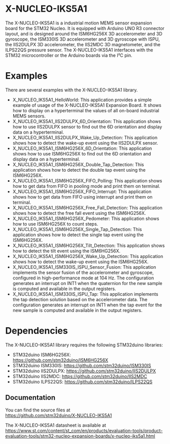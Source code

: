 # X-NUCLEO-IKS5A1

The X-NUCLEO-IKS5A1 is a industrial motion MEMS sensor expansion board for the STM32 Nucleo.
It is equipped with Arduino UNO R3 connector layout, and is designed around the ISM6HG256X 3D accelerometer and 3D gyroscope, 
the ISM330IS 3D accelerometer and 3D gyroscope with ISPU, the IIS2DULPX 3D accelerometer, the IIS2MDC 3D magnetometer, 
and the ILPS22QS pressure sensor.
The X-NUCLEO-IKS5A1 interfaces with the STM32 microcontroller or the Arduino boards via the I²C pin.

# Examples

There are several examples with the X-NUCLEO-IKS5A1 library.
* X_NUCLEO_IKS5A1_HelloWorld: This application provides a simple example of usage of the X-NUCLEO-IKS5A1 
Expansion Board. It shows how to display on a hyperterminal the values of all on-board industrial MEMS sensors.
* X_NUCLEO_IKS5A1_IIS2DULPX_6D_Orientation: This application shows how to use IIS2DULPX sensor to find out the 6D orientation and display data on a hyperterminal.
* X_NUCLEO_IKS5A1_IIS2DULPX_Wake_Up_Detection: This application shows how to detect the wake-up event using the IIS2DULPX sensor.
* X_NUCLEO_IKS5A1_ISM6HG256X_6D_Orientation: This application shows how to use ISM6HG256X to find out the 6D orientation and display data on a hyperterminal.
* X_NUCLEO_IKS5A1_ISM6HG256X_Double_Tap_Detection: This application shows how to detect the double tap event using the ISM6HG256X.
* X_NUCLEO_IKS5A1_ISM6HG256X_FIFO_Polling: This application shows how to get data from FIFO in pooling mode and print them on terminal.
* X_NUCLEO_IKS5A1_ISM6HG256X_FIFO_Interrupt: This application shows how to get data from FIFO using interrupt and print them on terminal.
* X_NUCLEO_IKS5A1_ISM6HG256X_Free_Fall_Detection: This application shows how to detect the free fall event using the ISM6HG256X.
* X_NUCLEO_IKS5A1_ISM6HG256X_Pedometer: This application shows how to use ISM6HG256X to count steps.
* X_NUCLEO_IKS5A1_ISM6HG256X_Single_Tap_Detection: This application shows how to detect the single tap event using the ISM6HG256X.
* X_NUCLEO_IKS5A1_ISM6HG256X_Tilt_Detection: This application shows how to detect the tilt event using the ISM6HG256X.
* X_NUCLEO_IKS5A1_ISM6HG256X_Wake_Up_Detection: This application shows how to detect the wake-up event using the ISM6HG256X.
* X_NUCLEO_IKS5A1_ISM330IS_ISPU_Sensor_Fusion: This application implements the sensor fusion of the accelerometer and gyroscope,
configured in high-performance mode at 104 Hz. The configuration generates an interrupt on INT1 when the quaternion for the new sample 
is computed and available in the output registers.
* X_NUCLEO_IKS5A1_ISM330IS_ISPU_Tap: This application implements the tap detection solution based on the accelerometer data. 
The configuration generates an interrupt on INT1 when the tap event for the new sample is computed and available in the output registers.

# Dependencies

The X-NUCLEO-IKS5A1 library requires the following STM32duino libraries:

* STM32duino ISM6HG256X: https://github.com/stm32duino/ISM6HG256X
* STM32duino ISM330IS: https://github.com/stm32duino/ISM330IS
* STM32duino IIS2DULPX: https://github.com/stm32duino/IIS2DULPX
* STM32duino IIS2MDC: https://github.com/stm32duino/IIS2MDC
* STM32duino ILPS22QS: https://github.com/stm32duino/ILPS22QS

## Documentation

You can find the source files at  
https://github.com/stm32duino/X-NUCLEO-IKS5A1

The X-NUCLEO-IKS5A1 datasheet is available at  
https://www.st.com/content/st_com/en/products/evaluation-tools/product-evaluation-tools/stm32-nucleo-expansion-boards/x-nucleo-iks5a1.html
